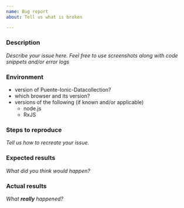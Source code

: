 ```yaml
---
name: Bug report
about: Tell us what is broken

---
```


### Description
_Describe your issue here. Feel free to use screenshots along with code snippets and/or error logs_

### Environment
- version of Puente-Ionic-Datacollection?
- which browser and its version?
- versions of the following (if known and/or applicable)
  - node.js
  - RxJS

### Steps to reproduce
_Tell us how to recreate your issue._

### Expected results
_What did you think would happen?_

### Actual results
_What **really** happened?_
